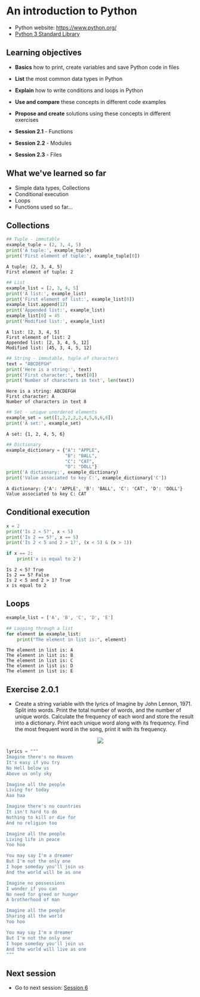 
# An introduction to Python

- Python website: https://www.python.org/
- [Python 3 Standard Library](https://docs.python.org/3/library/index.html])

## Learning objectives

- **Basics** how to print, create variables and save Python code in files
- **List** the most common data types in Python
- **Explain** how to write conditions and loops in Python
- **Use and compare** these concepts in different code examples
- **Propose and create** solutions using these concepts in different exercises

- **Session 2.1** - Functions
- **Session 2.2** - Modules
- **Session 2.3** - Files

## What we've learned so far

- Simple data types, Collections
- Conditional execution
- Loops
- Functions used so far...

## Collections


```python
## Tuple - immutable
example_tuple = (2, 3, 4, 5)
print('A tuple:', example_tuple)
print('First element of tuple:', example_tuple[0])
```

    A tuple: (2, 3, 4, 5)
    First element of tuple: 2



```python
## List
example_list = [2, 3, 4, 5]
print('A list:', example_list)
print('First element of list:', example_list[0])
example_list.append(12)
print('Appended list:', example_list)
example_list[0] = 45
print('Modified list:', example_list)
```

    A list: [2, 3, 4, 5]
    First element of list: 2
    Appended list: [2, 3, 4, 5, 12]
    Modified list: [45, 3, 4, 5, 12]



```python
## String - immutable, tuple of characters
text = "ABCDEFGH"
print('Here is a string:', text)
print('First character:', text[0])
print('Number of characters in text', len(text))
```

    Here is a string: ABCDEFGH
    First character: A
    Number of characters in text 8



```python
## Set - unique unordered elements
example_set = set([1,2,2,2,2,4,5,6,6,6])
print('A set:', example_set)
```

    A set: {1, 2, 4, 5, 6}



```python
## Dictionary
example_dictionary = {"A": "APPLE",
                      "B": "BALL",
                      "C": "CAT",
                      "D": "DOLL"}
print('A dictionary:', example_dictionary)
print('Value associated to key C:', example_dictionary['C'])
```

    A dictionary: {'A': 'APPLE', 'B': 'BALL', 'C': 'CAT', 'D': 'DOLL'}
    Value associated to key C: CAT


## Conditional execution


```python
x = 2
print('Is 2 < 5?', x < 5)
print('Is 2 == 5?', x == 5)
print('Is 2 < 5 and 2 > 1?', (x < 5) & (x > 1))

if x == 2:
    print('x is equal to 2')
```

    Is 2 < 5? True
    Is 2 == 5? False
    Is 2 < 5 and 2 > 1? True
    x is equal to 2


## Loops


```python
example_list = ['A', 'B', 'C', 'D', 'E']

## Looping through a list
for element in example_list:
    print("The element in list is:", element)
```

    The element in list is: A
    The element in list is: B
    The element in list is: C
    The element in list is: D
    The element in list is: E


## Exercise 2.0.1

- Create a string variable with the lyrics of Imagine by John Lennon, 1971. Split into words. Print the total number of words, and the number of unique words. Calculate the frequency of each word and store the result into a dictionary. Print each unique word along with its frequency. Find the most frequent word in the song, print it with its frequency.

<center><img src="https://upload.wikimedia.org/wikipedia/en/1/1d/John_Lennon_-_Imagine_John_Lennon.jpg"/></center>


```python
lyrics = """
Imagine there's no Heaven
It's easy if you try
No Hell below us
Above us only sky

Imagine all the people
Living for today
Aaa haa

Imagine there's no countries
It isn't hard to do
Nothing to kill or die for
And no religion too

Imagine all the people
Living life in peace
Yoo hoo

You may say I'm a dreamer
But I'm not the only one
I hope someday you'll join us
And the world will be as one

Imagine no possessions
I wonder if you can
No need for greed or hunger
A brotherhood of man

Imagine all the people
Sharing all the world
Yoo hoo

You may say I'm a dreamer
But I'm not the only one
I hope someday you'll join us
And the world will live as one
"""
```

## Next session

- Go to next session: [Session 6](Session_6.md)
